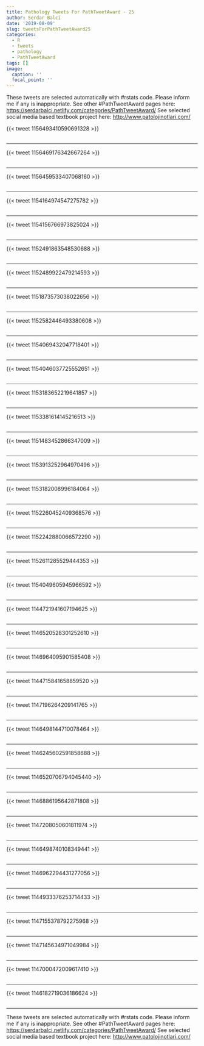 ```yaml
---
title: Pathology Tweets For PathTweetAward - 25
author: Serdar Balci
date: '2019-08-09'
slug: tweetsForPathTweetAward25
categories:
  - R
  - tweets
  - pathology
  - PathTweetAward
tags: []
image:
  caption: ''
  focal_point: ''
---
```



These tweets are selected automatically with #rstats code. Please inform me if any is inappropriate.
See other #PathTweetAward pages here: https://serdarbalci.netlify.com/categories/PathTweetAward/ 
See selected social media based textbook project here: http://www.patolojinotlari.com/

{{< tweet 1156493410590691328 >}}
<br>
<br>
<hr>
{{< tweet 1156469176342667264 >}}
<br>
<br>
<hr>
{{< tweet 1156459533407068160 >}}
<br>
<br>
<hr>
{{< tweet 1154164974547275782 >}}
<br>
<br>
<hr>
{{< tweet 1154156766973825024 >}}
<br>
<br>
<hr>
{{< tweet 1152491863548530688 >}}
<br>
<br>
<hr>
{{< tweet 1152489922479214593 >}}
<br>
<br>
<hr>
{{< tweet 1151873573038022656 >}}
<br>
<br>
<hr>
{{< tweet 1152582446493380608 >}}
<br>
<br>
<hr>
{{< tweet 1154069432047718401 >}}
<br>
<br>
<hr>
{{< tweet 1154046037725552651 >}}
<br>
<br>
<hr>
{{< tweet 1153183652219641857 >}}
<br>
<br>
<hr>
{{< tweet 1153381614145216513 >}}
<br>
<br>
<hr>
{{< tweet 1151483452866347009 >}}
<br>
<br>
<hr>
{{< tweet 1153913252964970496 >}}
<br>
<br>
<hr>
{{< tweet 1153182008996184064 >}}
<br>
<br>
<hr>
{{< tweet 1152260452409368576 >}}
<br>
<br>
<hr>
{{< tweet 1152242880066572290 >}}
<br>
<br>
<hr>
{{< tweet 1152611285529444353 >}}
<br>
<br>
<hr>
{{< tweet 1154049605945966592 >}}
<br>
<br>
<hr>
{{< tweet 1144721941607194625 >}}
<br>
<br>
<hr>
{{< tweet 1146520528301252610 >}}
<br>
<br>
<hr>
{{< tweet 1146964095901585408 >}}
<br>
<br>
<hr>
{{< tweet 1144715841658859520 >}}
<br>
<br>
<hr>
{{< tweet 1147196264209141765 >}}
<br>
<br>
<hr>
{{< tweet 1146498144710078464 >}}
<br>
<br>
<hr>
{{< tweet 1146245602591858688 >}}
<br>
<br>
<hr>
{{< tweet 1146520706794045440 >}}
<br>
<br>
<hr>
{{< tweet 1146886195642871808 >}}
<br>
<br>
<hr>
{{< tweet 1147208050601811974 >}}
<br>
<br>
<hr>
{{< tweet 1146498740108349441 >}}
<br>
<br>
<hr>
{{< tweet 1146962294431277056 >}}
<br>
<br>
<hr>
{{< tweet 1144933376253714433 >}}
<br>
<br>
<hr>
{{< tweet 1147155378792275968 >}}
<br>
<br>
<hr>
{{< tweet 1147145634971049984 >}}
<br>
<br>
<hr>
{{< tweet 1147000472009617410 >}}
<br>
<br>
<hr>
{{< tweet 1146182719036186624 >}}
<br>
<br>
<hr>


These tweets are selected automatically with #rstats code. Please inform me if any is inappropriate.
See other #PathTweetAward pages here: https://serdarbalci.netlify.com/categories/PathTweetAward/ 
See selected social media based textbook project here: http://www.patolojinotlari.com/
